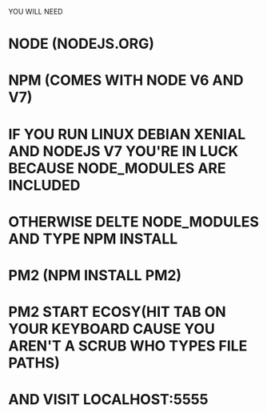 YOU WILL NEED
# NODE (NODEJS.ORG)
# NPM (COMES WITH NODE V6 AND V7)
# IF YOU RUN LINUX DEBIAN XENIAL AND NODEJS V7 YOU'RE IN LUCK BECAUSE NODE_MODULES ARE INCLUDED
# OTHERWISE DELTE NODE_MODULES AND TYPE NPM INSTALL
# PM2 (NPM INSTALL PM2)
# PM2 START ECOSY(HIT TAB ON YOUR KEYBOARD CAUSE YOU AREN'T A SCRUB WHO TYPES FILE PATHS)
# AND VISIT LOCALHOST:5555
